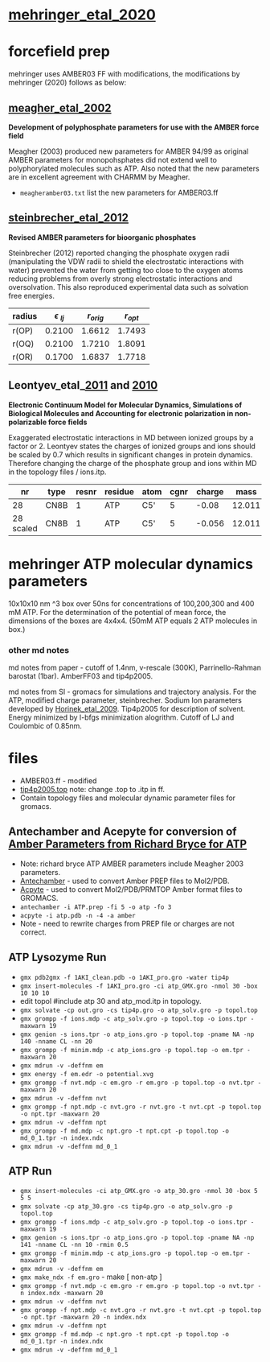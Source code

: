 # [mehringer_etal_2020](https://www.sciencedirect.com/science/article/pii/S266638642100028X?via%3Dihub)   

# forcefield prep
mehringer uses AMBER03 FF with modifications, the modifications by mehringer (2020) follows as below:

## [meagher_etal_2002](https://onlinelibrary.wiley.com/doi/10.1002/jcc.10262) 

**Development of polyphosphate parameters for use with the AMBER force field**

Meagher (2003) produced new parameters for AMBER 94/99 as original AMBER parameters for monopohsphates did not extend well to polyphorylated molecules such as ATP. Also noted that the new parameters are in excellent agreement with CHARMM by Meagher. 

- `meagheramber03.txt` list the new parameters for AMBER03.ff 

## [steinbrecher_etal_2012](https://pubs.acs.org/doi/pdf/10.1021/ct300613v)  

**Revised AMBER parameters for bioorganic phosphates**

Steinbrecher (2012) reported changing the phosphate oxygen radii (manipulating the VDW radii to shield the electrostatic interactions with water) prevented the water from getting too close to the oxygen atoms reducing problems from overly strong electrostatic interactions and oversolvation. This also reproduced experimental data such as solvation free energies.

| radius | $\epsilon$ $_{lj}$ | $r_{orig}$ | $r_{opt}$ |
|-  | - | -| -|
| r(OP) | 0.2100 | 1.6612 | 1.7493 | 
| r(OQ) | 0.2100 | 1.7210 | 1.8091 |
| r(OR) | 0.1700 | 1.6837 | 1.7718 |

## Leontyev_etal_[2011](https://doi.org/10.1039/C0CP01971B) and [2010](https://pubs.acs.org/doi/pdf/10.1021/ct9005807) 

**Electronic Continuum Model for Molecular Dynamics, Simulations of Biological Molecules and Accounting for electronic polarization in non-polarizable force fields**

Exaggerated electrostatic interactions in MD between ionized groups by a factor or 2. Leontyev states the charges of ionized groups and ions should be scaled by 0.7 which results in significant changes in protein dynamics. Therefore changing the charge of the phosphate group and ions within MD in the topology files / ions.itp. 


| nr | type | resnr | residue | atom | cgnr  | charge | mass |
|-  | - | -| -| - | - | - | - |
| 28 | CN8B | 1 | ATP | C5' | 5 | -0.08 | 12.011 |
| 28 scaled| CN8B | 1 | ATP | C5' | 5 | -0.056 | 12.011 |

# mehringer ATP molecular dynamics parameters
10x10x10 nm $\^3$ box over 50ns for concentrations of 100,200,300 and 400 mM ATP. For the determination of the potential of mean force, the dimensions of the boxes are 4x4x4. (50mM ATP equals 2 ATP molecules in box.)


### other md notes
 md notes from paper - cutoff of 1.4nm, v-rescale (300K), Parrinello-Rahman barostat (1bar). AmberFF03 and tip4p2005. 

 md notes from SI - gromacs for simulations and trajectory analysis. For the ATP, modified charge parameter, steinbrecher. Sodium Ion parameters developed by [Horinek_etal_2009](https://aip.scitation.org/doi/pdf/10.1063/1.3081142). Tip4p2005 for description of solvent. Energy minimized by l-bfgs minimization alogrithm. Cutoff of LJ and Coulombic of 0.85nm.

 # files
 - AMBER03.ff - modified
 - [tip4p2005.top](http://www.sklogwiki.org/SklogWiki/index.php/GROMACS_files_for_the_TIP4P/2005_model) note: change .top to .itp in ff.
 - Contain topology files and molecular dynamic parameter files for gromacs.
 
 ## Antechamber and Acepyte for conversion of [Amber Parameters from Richard Bryce for ATP](http://amber.manchester.ac.uk)
 - Note: richard bryce ATP AMBER parameters include Meagher 2003 parameters.
 - [Antechamber](https://ambermd.org/antechamber/antechamber.pdf) - used to convert Amber PREP files to Mol2/PDB. 
 - [Acpyte](https://github.com/alanwilter/acpype) - used to convert Mol2/PDB/PRMTOP Amber format files to GROMACS. 
 - `antechamber -i ATP.prep -fi 5 -o atp -fo 3` 
 - `acpyte -i atp.pdb -n -4 -a amber` 
 - Note - need to rewrite charges from PREP file or charges are not correct.
 
 ## ATP Lysozyme Run 
 - `gmx pdb2gmx -f 1AKI_clean.pdb -o 1AKI_pro.gro -water tip4p`
 - `gmx insert-molecules -f 1AKI_pro.gro -ci atp_GMX.gro -nmol 30 -box 10 10 10`
 - edit topol #include atp 30 and atp_mod.itp in topology.
 - `gmx solvate -cp out.gro -cs tip4p.gro -o atp_solv.gro -p topol.top`
 - `gmx grompp -f ions.mdp -c atp_solv.gro -p topol.top -o ions.tpr -maxwarn 19` 
 - `gmx genion -s ions.tpr -o atp_ions.gro -p topol.top -pname NA -np 140 -nname CL -nn 20`
 - `gmx grompp -f minim.mdp -c atp_ions.gro -p topol.top -o em.tpr -maxwarn 20`
 - `gmx mdrun -v -deffnm em`
 - `gmx energy -f em.edr -o potential.xvg`
 - `gmx grompp -f nvt.mdp -c em.gro -r em.gro -p topol.top -o nvt.tpr -maxwarn 20`
 - `gmx mdrun -v -deffnm nvt`
 - `gmx grompp -f npt.mdp -c nvt.gro -r nvt.gro -t nvt.cpt -p topol.top -o npt.tpr -maxwarn 20`
 - `gmx mdrun -v -deffnm npt` 
 - `gmx grompp -f md.mdp -c npt.gro -t npt.cpt -p topol.top -o md_0_1.tpr -n index.ndx`
 - `gmx mdrun -v -deffnm md_0_1`

## ATP Run
- `gmx insert-molecules -ci atp_GMX.gro -o atp_30.gro -nmol 30 -box 5 5 5`
- `gmx solvate -cp atp_30.gro -cs tip4p.gro -o atp_solv.gro -p topol.top`
- `gmx grompp -f ions.mdp -c atp_solv.gro -p topol.top -o ions.tpr -maxwarn 19`
- `gmx genion -s ions.tpr -o atp_ions.gro -p topol.top -pname NA -np 141 -nname CL -nn 10 -rmin 0.5`
- `gmx grompp -f minim.mdp -c atp_ions.gro -p topol.top -o em.tpr -maxwarn 20`
- `gmx mdrun -v -deffnm em`
- `gmx make_ndx -f em.gro` - make [ non-atp ]
- `gmx grompp -f nvt.mdp -c em.gro -r em.gro -p topol.top -o nvt.tpr -n index.ndx -maxwarn 20`
- `gmx mdrun -v -deffnm nvt`
- `gmx grompp -f npt.mdp -c nvt.gro -r nvt.gro -t nvt.cpt -p topol.top -o npt.tpr -maxwarn 20 -n index.ndx`
- `gmx mdrun -v -deffnm npt` 
- `gmx grompp -f md.mdp -c npt.gro -t npt.cpt -p topol.top -o md_0_1.tpr -n index.ndx`
- `gmx mdrun -v -deffnm md_0_1`




